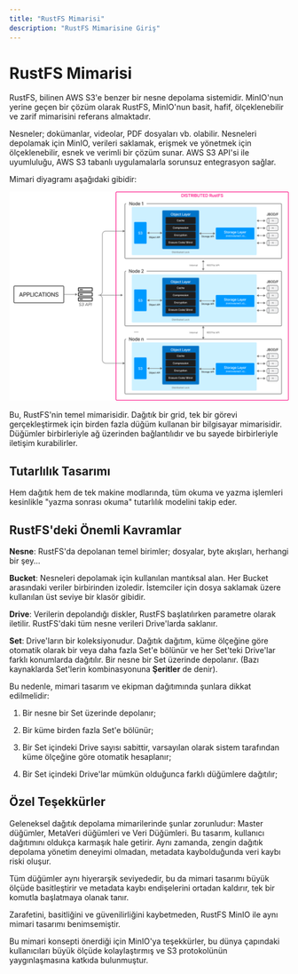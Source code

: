 ```yaml
---
title: "RustFS Mimarisi"
description: "RustFS Mimarisine Giriş"
---
```


# RustFS Mimarisi

RustFS, bilinen AWS S3'e benzer bir nesne depolama sistemidir. MinIO'nun yerine geçen bir çözüm olarak RustFS, MinIO'nun basit, hafif, ölçeklenebilir ve zarif mimarisini referans almaktadır.

Nesneler; dokümanlar, videolar, PDF dosyaları vb. olabilir. Nesneleri depolamak için MinIO, verileri saklamak, erişmek ve yönetmek için ölçeklenebilir, esnek ve verimli bir çözüm sunar. AWS S3 API'si ile uyumluluğu, AWS S3 tabanlı uygulamalarla sorunsuz entegrasyon sağlar.

Mimari diyagramı aşağıdaki gibidir:

![RustFS Mimari Diyagramı](./images/s2-1.png)

Bu, RustFS'nin temel mimarisidir. Dağıtık bir grid, tek bir görevi gerçekleştirmek için birden fazla düğüm kullanan bir bilgisayar mimarisidir. Düğümler birbirleriyle ağ üzerinden bağlantılıdır ve bu sayede birbirleriyle iletişim kurabilirler.

## Tutarlılık Tasarımı

Hem dağıtık hem de tek makine modlarında, tüm okuma ve yazma işlemleri kesinlikle "yazma sonrası okuma" tutarlılık modelini takip eder.

## RustFS'deki Önemli Kavramlar

**Nesne**: RustFS'da depolanan temel birimler; dosyalar, byte akışları, herhangi bir şey...

**Bucket**: Nesneleri depolamak için kullanılan mantıksal alan. Her Bucket arasındaki veriler birbirinden izoledir. İstemciler için dosya saklamak üzere kullanılan üst seviye bir klasör gibidir.

**Drive**: Verilerin depolandığı diskler, RustFS başlatılırken parametre olarak iletilir. RustFS'daki tüm nesne verileri Drive'larda saklanır.

**Set**: Drive'ların bir koleksiyonudur. Dağıtık dağıtım, küme ölçeğine göre otomatik olarak bir veya daha fazla Set'e bölünür ve her Set'teki Drive'lar farklı konumlarda dağıtılır. Bir nesne bir Set üzerinde depolanır. (Bazı kaynaklarda Set'lerin kombinasyonuna **Şeritler** de denir).

Bu nedenle, mimari tasarım ve ekipman dağıtımında şunlara dikkat edilmelidir:

1. Bir nesne bir Set üzerinde depolanır;

2. Bir küme birden fazla Set'e bölünür;

3. Bir Set içindeki Drive sayısı sabittir, varsayılan olarak sistem tarafından küme ölçeğine göre otomatik hesaplanır;

4. Bir Set içindeki Drive'lar mümkün olduğunca farklı düğümlere dağıtılır;

## Özel Teşekkürler

Geleneksel dağıtık depolama mimarilerinde şunlar zorunludur: Master düğümler, MetaVeri düğümleri ve Veri Düğümleri. Bu tasarım, kullanıcı dağıtımını oldukça karmaşık hale getirir. Aynı zamanda, zengin dağıtık depolama yönetim deneyimi olmadan, metadata kaybolduğunda veri kaybı riski oluşur.

Tüm düğümler aynı hiyerarşik seviyededir, bu da mimari tasarımı büyük ölçüde basitleştirir ve metadata kaybı endişelerini ortadan kaldırır, tek bir komutla başlatmaya olanak tanır.

Zarafetini, basitliğini ve güvenilirliğini kaybetmeden, RustFS MinIO ile aynı mimari tasarımı benimsemiştir.

Bu mimari konsepti önerdiği için MinIO'ya teşekkürler, bu dünya çapındaki kullanıcıları büyük ölçüde kolaylaştırmış ve S3 protokolünün yaygınlaşmasına katkıda bulunmuştur.
